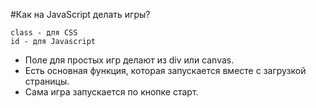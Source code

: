 #Как на JavaScript делать игры?

    class - для CSS
    id - для Javascript

* Поле для простых игр делают из div или canvas.
* Есть основная функция, которая запускается вместе с загрузкой страницы.
* Сама игра запускается по кнопке старт.
